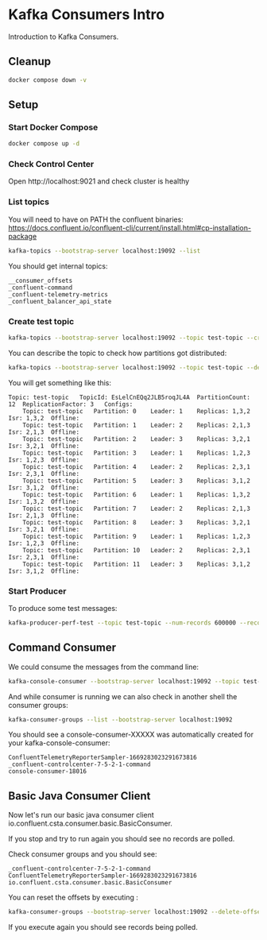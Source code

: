 # Kafka Consumers Intro

Introduction to Kafka Consumers.

## Cleanup

```bash
docker compose down -v
```

## Setup

### Start Docker Compose

```bash
docker compose up -d
```

### Check Control Center

Open http://localhost:9021 and check cluster is healthy

### List topics

You will need to have on PATH the confluent binaries:
https://docs.confluent.io/confluent-cli/current/install.html#cp-installation-package

```bash
kafka-topics --bootstrap-server localhost:19092 --list
```

You should get internal topics:

```text
__consumer_offsets
_confluent-command
_confluent-telemetry-metrics
_confluent_balancer_api_state
```

### Create test topic

```bash
kafka-topics --bootstrap-server localhost:19092 --topic test-topic --create --partitions 12 --replication-factor 3
```

You can describe the topic to check how partitions got distributed:

```bash
kafka-topics --bootstrap-server localhost:19092 --topic test-topic --describe
```

You will get something like this:

```text
Topic: test-topic	TopicId: EsLelCnEQq2JLB5roqJL4A	 PartitionCount: 12	 ReplicationFactor: 3	Configs:
	Topic: test-topic	Partition: 0	Leader: 1	 Replicas: 1,3,2	 Isr: 1,3,2	 Offline:
	Topic: test-topic	Partition: 1	Leader: 2	 Replicas: 2,1,3	 Isr: 2,1,3	 Offline:
	Topic: test-topic	Partition: 2	Leader: 3	 Replicas: 3,2,1	 Isr: 3,2,1	 Offline:
	Topic: test-topic	Partition: 3	Leader: 1	 Replicas: 1,2,3	 Isr: 1,2,3	 Offline:
	Topic: test-topic	Partition: 4	Leader: 2	 Replicas: 2,3,1	 Isr: 2,3,1	 Offline:
	Topic: test-topic	Partition: 5	Leader: 3	 Replicas: 3,1,2	 Isr: 3,1,2	 Offline:
	Topic: test-topic	Partition: 6	Leader: 1	 Replicas: 1,3,2	 Isr: 1,3,2	 Offline:
	Topic: test-topic	Partition: 7	Leader: 2	 Replicas: 2,1,3	 Isr: 2,1,3	 Offline:
	Topic: test-topic	Partition: 8	Leader: 3	 Replicas: 3,2,1	 Isr: 3,2,1	 Offline:
	Topic: test-topic	Partition: 9	Leader: 1	 Replicas: 1,2,3	 Isr: 1,2,3	 Offline:
	Topic: test-topic	Partition: 10	Leader: 2	 Replicas: 2,3,1	 Isr: 2,3,1	 Offline:
	Topic: test-topic	Partition: 11	Leader: 3	 Replicas: 3,1,2	 Isr: 3,1,2	 Offline:
```

### Start Producer

To produce some test messages:

```bash
kafka-producer-perf-test --topic test-topic --num-records 600000 --record-size 100 --throughput 10000 --producer-props bootstrap.servers=localhost:19092
```

## Command Consumer

We could consume the messages from the command line:

```bash
kafka-console-consumer --bootstrap-server localhost:19092 --topic test-topic --from-beginning --property print.timestamp=true --property print.value=true
```

And while consumer is running we can also check in another shell the consumer groups:

```bash
kafka-consumer-groups --list --bootstrap-server localhost:19092
```

You should see a console-consumer-XXXXX was automatically created for your kafka-console-consumer:

```text
ConfluentTelemetryReporterSampler-1669283023291673816
_confluent-controlcenter-7-5-2-1-command
console-consumer-18016
```

## Basic Java Consumer Client

Now let's run our basic java consumer client io.confluent.csta.consumer.basic.BasicConsumer.

If you stop and try to run again you should see no records are polled.

Check consumer groups and you should see:

```text
_confluent-controlcenter-7-5-2-1-command
ConfluentTelemetryReporterSampler-1669283023291673816
io.confluent.csta.consumer.basic.BasicConsumer
```

You can reset the offsets by executing :

```bash
kafka-consumer-groups --bootstrap-server localhost:19092 --delete-offsets  --group io.confluent.csta.consumer.basic.BasicConsumer --topic test-topic
```

If you execute again you should see records being polled.





